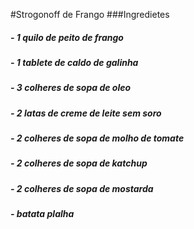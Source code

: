 #Strogonoff de Frango
###Ingredietes
##### - 1 quilo de peito de frango
##### - 1 tablete de caldo de galinha
##### - 3 colheres de sopa de oleo
##### - 2 latas de creme de leite sem soro
##### - 2 colheres de sopa de molho de tomate
##### - 2 colheres de sopa de katchup
##### - 2 colheres de sopa de mostarda
##### - batata plalha
  